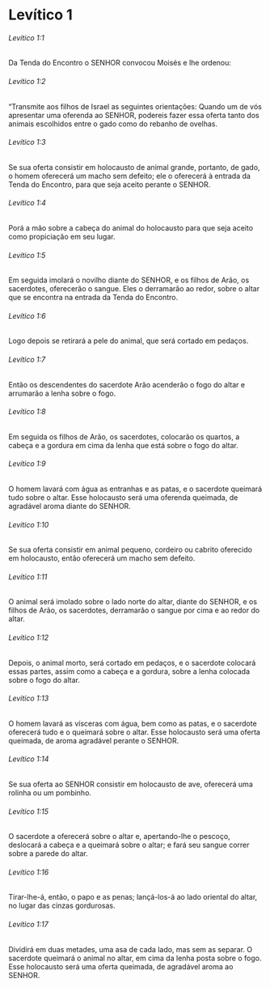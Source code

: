 # Levítico 1

###### Levítico 1:1

Da Tenda do Encontro o SENHOR convocou Moisés e lhe ordenou:

###### Levítico 1:2

“Transmite aos filhos de Israel as seguintes orientações: Quando um de vós apresentar uma oferenda ao SENHOR, podereis fazer essa oferta tanto dos animais escolhidos entre o gado como do rebanho de ovelhas.

###### Levítico 1:3

Se sua oferta consistir em holocausto de animal grande, portanto, de gado, o homem oferecerá um macho sem defeito; ele o oferecerá à entrada da Tenda do Encontro, para que seja aceito perante o SENHOR.

###### Levítico 1:4

Porá a mão sobre a cabeça do animal do holocausto para que seja aceito como propiciação em seu lugar.

###### Levítico 1:5

Em seguida imolará o novilho diante do SENHOR, e os filhos de Arão, os sacerdotes, oferecerão o sangue. Eles o derramarão ao redor, sobre o altar que se encontra na entrada da Tenda do Encontro.

###### Levítico 1:6

Logo depois se retirará a pele do animal, que será cortado em pedaços.

###### Levítico 1:7

Então os descendentes do sacerdote Arão acenderão o fogo do altar e arrumarão a lenha sobre o fogo.

###### Levítico 1:8

Em seguida os filhos de Arão, os sacerdotes, colocarão os quartos, a cabeça e a gordura em cima da lenha que está sobre o fogo do altar.

###### Levítico 1:9

O homem lavará com água as entranhas e as patas, e o sacerdote queimará tudo sobre o altar. Esse holocausto será uma oferenda queimada, de agradável aroma diante do SENHOR.

###### Levítico 1:10

Se sua oferta consistir em animal pequeno, cordeiro ou cabrito oferecido em holocausto, então oferecerá um macho sem defeito.

###### Levítico 1:11

O animal será imolado sobre o lado norte do altar, diante do SENHOR, e os filhos de Arão, os sacerdotes, derramarão o sangue por cima e ao redor do altar.

###### Levítico 1:12

Depois, o animal morto, será cortado em pedaços, e o sacerdote colocará essas partes, assim como a cabeça e a gordura, sobre a lenha colocada sobre o fogo do altar.

###### Levítico 1:13

O homem lavará as vísceras com água, bem como as patas, e o sacerdote oferecerá tudo e o queimará sobre o altar. Esse holocausto será uma oferta queimada, de aroma agradável perante o SENHOR.

###### Levítico 1:14

Se sua oferta ao SENHOR consistir em holocausto de ave, oferecerá uma rolinha ou um pombinho.

###### Levítico 1:15

O sacerdote a oferecerá sobre o altar e, apertando-lhe o pescoço, deslocará a cabeça e a queimará sobre o altar; e fará seu sangue correr sobre a parede do altar.

###### Levítico 1:16

Tirar-lhe-á, então, o papo e as penas; lançá-los-á ao lado oriental do altar, no lugar das cinzas gordurosas.

###### Levítico 1:17

Dividirá em duas metades, uma asa de cada lado, mas sem as separar. O sacerdote queimará o animal no altar, em cima da lenha posta sobre o fogo. Esse holocausto será uma oferta queimada, de agradável aroma ao SENHOR.

